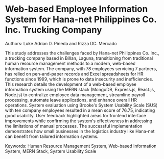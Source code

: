 # Web-based Employee Information System for Hana-net Philippines Co. Inc. Trucking Company
Authors: Luke Adrian D. Pineda and Rizza DC. Mercado

This study addresses the challenges faced by Hana-net Philippines Co. Inc., a trucking company based in Biñan, Laguna, transitioning from traditional human resource management methods to a modern, web-based information system. The company, with 78 employees servicing 7 partners, has relied on pen-and-paper records and Excel spreadsheets for HR functions since 1999, which is prone to data insecurity and inefficiencies. This research details the development of a web-based employee information system using the MERN stack (MongoDB, Express.js, React.js, Node.js) to centralize employee data management, streamline payroll processing, automate leave applications, and enhance overall HR operations. System evaluation using Brooke's System Usability Scale (SUS) with ten company employees resulted in a mean score of 76.75, indicating good usability. User feedback highlighted areas for frontend interface improvements while confirming the system's effectiveness in addressing the limitations of manual processes. The successful implementation demonstrates how small businesses in the logistics industry like Hana-net can benefit from tailored information systems.

Keywords: Human Resource Management System, Web-based Information System, MERN Stack, System Usability Scale


